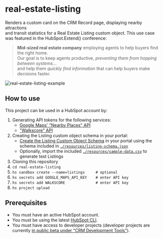 # real-estate-listing

Renders a custom card on the CRM Record page, displaying nearby attractions \
and transit statistics for a Real Estate Listing custom object. This use case \
was featured in the HubSpot.Extend() conference:

> **Mid-sized real estate company** employing agents to help buyers find the right home.  \
> Our goal is to keep agents productive, _preventing them from hopping between systems_...  \
> and help them _quickly find information_ that can help buyers make decisions faster.


![real-estate-listing-example](https://user-images.githubusercontent.com/30241/200099293-0d109d70-2b8a-4af0-8e9c-a06bf07318af.png)


## How to use

This project can be used in a HubSpot account by:

1. Generating API tokens for the following services:
    - [Google Maps' "Nearby Places" API](https://developers.google.com/maps/documentation/places/web-service/search-nearby)
    - ["Walkscore" API](https://www.walkscore.com/professional/walk-score-apis.php)
1. Creating the Listing custom object schema in your portal:
    - [Create the Listing Custom Object Schema](https://developers.hubspot.com/docs/api/crm/crm-custom-objects) in your portal using the schema included in [`./resources/listing-schema.json`](./resources/listing-schema.json)
    - Optionally, import the included [`./resources/sample-data.csv`](`./resources/sample-data.csv`) to generate test Listings
1. Cloning this repository
1. `cd real-estate-listing`
1. `hs sandbox create --name=listings     # optional`
1. `hs secrets add GOOGLE_MAPS_API_KEY    # enter API key`
1. `hs secrets add WALKSCORE              # enter API key`
1. `hs project upload`


## Prerequisites

- You must have an active HubSpot account.
- You must be using the latest [HubSpot CLI](https://www.npmjs.com/package/@hubspot/cli).
- You must have access to developer projects (developer projects are currently [in public beta under "CRM Development Tools"](https://app.hubspot.com/l/whats-new/betas)).
